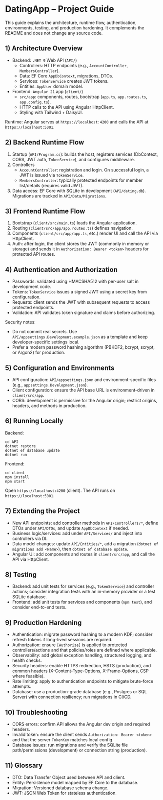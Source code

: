 # DatingApp – Project Guide

This guide explains the architecture, runtime flow, authentication, environments, testing, and production hardening. It complements the README and does not change any source code.

## 1) Architecture Overview

- Backend: `.NET 9` Web API (`API/`)
  - Controllers: HTTP endpoints (e.g., `AccountController`, `MembersController`).
  - Data: EF Core `AppDbContext`, migrations, DTOs.
  - Services: `TokenService` creates JWT tokens.
  - Entities: `AppUser` domain model.
- Frontend: `Angular 21` app (`client/`)
  - `src/app`: components, routes, bootstrap (`app.ts`, `app.routes.ts`, `app.config.ts`).
  - HTTP calls to the API using Angular HttpClient.
  - Styling with Tailwind + DaisyUI.

Runtime: Angular serves at `https://localhost:4200` and calls the API at `https://localhost:5001`.

## 2) Backend Runtime Flow

1. Startup (`API/Program.cs`): builds the host, registers services (DbContext, CORS, JWT auth, `TokenService`), and configures middleware.
2. Controllers
   - `AccountController`: registration and login. On successful login, a JWT is issued via `TokenService`.
   - `MembersController`: typically protected endpoints for member list/details (requires valid JWT).
3. Data access: EF Core with SQLite in development (`API/dating.db`). Migrations are tracked in `API/Data/Migrations`.

## 3) Frontend Runtime Flow

1. Bootstrap (`client/src/main.ts`) loads the Angular application.
2. Routing (`client/src/app/app.routes.ts`) defines navigation.
3. Components (`client/src/app/app.ts`, etc.) render UI and call the API via HttpClient.
4. Auth: after login, the client stores the JWT (commonly in memory or storage) and sends it in `Authorization: Bearer <token>` headers for protected API routes.

## 4) Authentication and Authorization

- Passwords: validated using HMACSHA512 with per-user salt in development code.
- Tokens: `TokenService` issues a signed JWT using a secret key from configuration.
- Requests: client sends the JWT with subsequent requests to access protected endpoints.
- Validation: API validates token signature and claims before authorizing.

Security notes:
- Do not commit real secrets. Use `API/appsettings.Development.example.json` as a template and keep developer-specific settings local.
- Prefer a modern password hashing algorithm (PBKDF2, bcrypt, scrypt, or Argon2) for production.

## 5) Configuration and Environments

- API configuration: `API/appsettings.json` and environment-specific files (e.g., `appsettings.Development.json`).
- Client configuration: ensure the API base URL is environment-driven in `client/src/app`.
- CORS: development is permissive for the Angular origin; restrict origins, headers, and methods in production.

## 6) Running Locally

Backend:
```
cd API
dotnet restore
dotnet ef database update
dotnet run
```
Frontend:
```
cd client
npm install
npm start
```
Open `https://localhost:4200` (client). The API runs on `https://localhost:5001`.

## 7) Extending the Project

- New API endpoints: add controller methods in `API/Controllers/*`, define DTOs under `API/DTOs`, and update `AppDbContext` if needed.
- Business logic/services: add under `API/Services/` and inject into controllers via DI.
- Data model changes: update `API/Entities/*`, add a migration (`dotnet ef migrations add <Name>`), then `dotnet ef database update`.
- Angular UI: add components and routes in `client/src/app`, and call the API via HttpClient.

## 8) Testing

- Backend: add unit tests for services (e.g., `TokenService`) and controller actions; consider integration tests with an in-memory provider or a test SQLite database.
- Frontend: add unit tests for services and components (`npm test`), and consider end-to-end tests.

## 9) Production Hardening

- Authentication: migrate password hashing to a modern KDF; consider refresh tokens if long-lived sessions are required.
- Authorization: ensure `[Authorize]` is applied to protected controllers/actions and that policies/roles are defined where applicable.
- Observability: add global exception handling, structured logging, and health checks.
- Security headers: enable HTTPS redirection, HSTS (production), and common headers (X-Content-Type-Options, X-Frame-Options, CSP where feasible).
- Rate limiting: apply to authentication endpoints to mitigate brute-force attempts.
- Database: use a production-grade database (e.g., Postgres or SQL Server) with connection resiliency; run migrations in CI/CD.

## 10) Troubleshooting

- CORS errors: confirm API allows the Angular dev origin and required headers.
- Invalid token: ensure the client sends `Authorization: Bearer <token>` and that the server `TokenKey` matches local config.
- Database issues: run migrations and verify the SQLite file path/permissions (development) or connection string (production).

## 11) Glossary

- DTO: Data Transfer Object used between API and client.
- Entity: Persistence model mapped by EF Core to the database.
- Migration: Versioned database schema change.
- JWT: JSON Web Token for stateless authentication.
